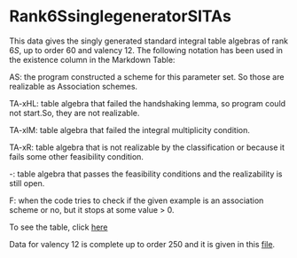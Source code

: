 # Rank6SsinglegeneratorSITAs
This data gives the singly generated standard integral table algebras of rank $6S$, up to order $60$ and valency $12$. 
The following notation has been used in the existence column in the Markdown Table:

AS: the program constructed a scheme for this parameter set.  So those are realizable as Association schemes.

TA-xHL: table algebra that failed the handshaking lemma, so program could not start.So, they are not realizable.

TA-xIM: table algebra that failed the integral multiplicity condition.

TA-xR: table algebra that is not realizable by the classification or because it fails some other feasibility condition.

-: table algebra that passes the feasibility conditions and the realizability is still open.

F: when the code tries to check if the given example is an association scheme or no, but it stops at some value > 0. 

To see the table, click [here](https://github.com/RoghayehMaleki/QPGdatabase-/blob/main/Rank6SsinglegeneratorSITAs/markdown-table.md)

 Data for valency $12$ is complete up to order $250$ and it is given in this [file](https://github.com/RoghayehMaleki/QPGdatabase-/blob/main/Rank6SsinglegeneratorSITAs/Rank6SqpgData.txt).